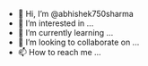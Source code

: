- 👋 Hi, I’m @abhishek750sharma
- 👀 I’m interested in ...
- 🌱 I’m currently learning ...
- 💞️ I’m looking to collaborate on ...
- 📫 How to reach me ...

<!---
abhishek750sharma/abhishek750sharma is a ✨ special ✨ repository because its `README.md` (this file) appears on your GitHub profile.
You can click the Preview link to take a look at your changes.
--->
